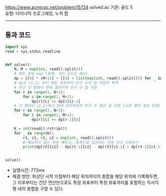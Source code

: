https://www.acmicpc.net/problem/15724
solved.ac 기준: 골드 5  
유형: 다이나믹 프로그래밍, 누적 합

---

## 통과 코드

```python
import sys
read = sys.stdin.readline


def solve():
    N, M = map(int, read().split())
    # 영토 정보 map (왼쪽, 위는 0으로 패딩)
    dp = [[0] * (M+1)] + [[0] + list(map(int, read().split())) for _ in range(N)]
    # dp로 (1,1) 부터 해당 위치까지 인구 수의 합 저장이 목적
    # 우선 각 행에서 현재 열까지의 인구 수 합 저장
    for r in range(1, N+1):
        for c in range(2, M+1):
            dp[r][c] += dp[r][c-1]
    # 각 행에서 (1,1)에서 현재 위치까지의 인구 수 합산 값 저장 (이전 행의 정보 반영)
    for r in range(2, N+1):
        for c in range(1, M+1):
            dp[r][c] += dp[r-1][c]

    K = int(read().rstrip())
    for _ in range(K):
        r1, c1, r2, c2 = map(int, read().split())
        # 해당되지 않는 부분 빼주고, 중복으로 감산되는 부분 다시 더해주기
        print(dp[r2][c2] - dp[r1-1][c2] - dp[r2][c1-1] + dp[r1-1][c1-1])


solve()
```

- 실행시간: 772ms
- 해결 방안: 좌상단 시작 지점부터 해당 위치까지의 총합을 해당 위치에 기록해두면, 그 이후부터는 간단 연산만으로도 특정 좌표부터 특정 좌표까지를 포함하는 직사각형 내의 총합을 구할 수 있다.

